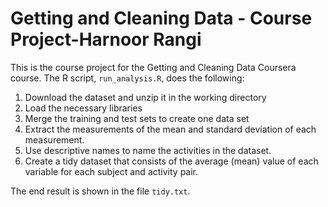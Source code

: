 # Getting and Cleaning Data - Course Project-Harnoor Rangi

This is the course project for the Getting and Cleaning Data Coursera course.
The R script, `run_analysis.R`, does the following:

1. Download the dataset and unzip it in the working directory
2. Load the necessary libraries
3. Merge the training and test sets to create one data set 
4. Extract the measurements of the mean and standard deviation of each measurement.
5. Use descriptive names to name the activities in the dataset. 
6. Create a tidy dataset that consists of the average (mean) value of each
   variable for each subject and activity pair.

The end result is shown in the file `tidy.txt`.

